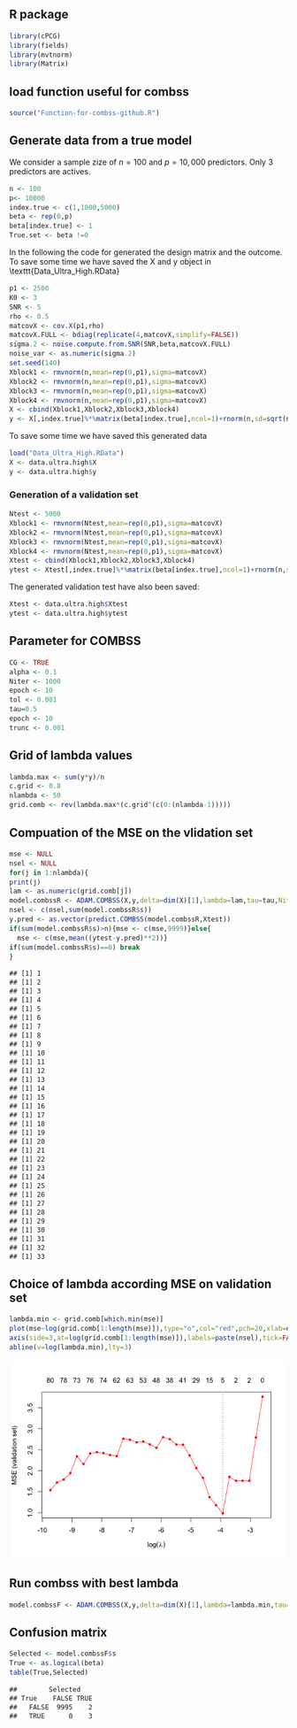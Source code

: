 R package
---------

``` r
library(cPCG)
library(fields)
library(mvtnorm)
library(Matrix)
```

load function useful for combss
-------------------------------

``` r
source("Function-for-combss-github.R")
```

Generate data from a true model
-------------------------------

We consider a sample zize of *n* = 100 and *p* = 10, 000 predictors.
Only 3 predictors are actives.

``` r
n <- 100
p<- 10000
index.true <- c(1,1000,5000)
beta <- rep(0,p)
beta[index.true] <- 1
True.set <- beta !=0
```

In the following the code for generated the design matrix and the
outcome. To save some time we have saved the X and y object in
\\texttt{Data\_Ultra\_High.RData}

``` r
p1 <- 2500
K0 <- 3
SNR <- 5
rho <- 0.5
matcovX <- cov.X(p1,rho)
matcovX.FULL <- bdiag(replicate(4,matcovX,simplify=FALSE))
sigma.2 <- noise.compute.from.SNR(SNR,beta,matcovX.FULL)
noise_var <- as.numeric(sigma.2)
set.seed(140)
Xblock1 <- rmvnorm(n,mean=rep(0,p1),sigma=matcovX)
Xblock2 <- rmvnorm(n,mean=rep(0,p1),sigma=matcovX)
Xblock3 <- rmvnorm(n,mean=rep(0,p1),sigma=matcovX)
Xblock4 <- rmvnorm(n,mean=rep(0,p1),sigma=matcovX)
X <- cbind(Xblock1,Xblock2,Xblock3,Xblock4)
y <- X[,index.true]%*%matrix(beta[index.true],ncol=1)+rnorm(n,sd=sqrt(noise_var))
```

To save some time we have saved this generated data

``` r
load("Data_Ultra_High.RData")
X <- data.ultra.high$X
y <- data.ultra.high$y
```

### Generation of a validation set

``` r
Ntest <- 5000
Xblock1 <- rmvnorm(Ntest,mean=rep(0,p1),sigma=matcovX)
Xblock2 <- rmvnorm(Ntest,mean=rep(0,p1),sigma=matcovX)
Xblock3 <- rmvnorm(Ntest,mean=rep(0,p1),sigma=matcovX)
Xblock4 <- rmvnorm(Ntest,mean=rep(0,p1),sigma=matcovX)
Xtest <- cbind(Xblock1,Xblock2,Xblock3,Xblock4)
ytest <- Xtest[,index.true]%*%matrix(beta[index.true],ncol=1)+rnorm(n,sd=sqrt(noise_var))
```

The generated validation test have also been saved:

``` r
Xtest <- data.ultra.high$Xtest
ytest <- data.ultra.high$ytest
```

Parameter for COMBSS
--------------------

``` r
CG <- TRUE
alpha <- 0.1
Niter <- 1000
epoch <- 10
tol <- 0.001
tau=0.5
epoch <- 10
trunc <- 0.001
```

Grid of lambda values
---------------------

``` r
lambda.max <- sum(y*y)/n
c.grid <- 0.8
nlambda <- 50
grid.comb <- rev(lambda.max*(c.grid^(c(0:(nlambda-1)))))
```

Compuation of the MSE on the vlidation set
------------------------------------------

``` r
mse <- NULL
nsel <- NULL
for(j in 1:nlambda){
print(j)
lam <- as.numeric(grid.comb[j])
model.combssR <- ADAM.COMBSS(X,y,delta=dim(X)[1],lambda=lam,tau=tau,Niter=Niter,alpha=alpha,epoch=epoch,tol=tol,CG=CG,trunc=trunc)
nsel <- c(nsel,sum(model.combssR$s))
y.pred <- as.vector(predict.COMBSS(model.combssR,Xtest))
if(sum(model.combssR$s)>n){mse <- c(mse,9999)}else{
  mse <- c(mse,mean((ytest-y.pred)**2))}
if(sum(model.combssR$s)==0) break
}
```

    ## [1] 1
    ## [1] 2
    ## [1] 3
    ## [1] 4
    ## [1] 5
    ## [1] 6
    ## [1] 7
    ## [1] 8
    ## [1] 9
    ## [1] 10
    ## [1] 11
    ## [1] 12
    ## [1] 13
    ## [1] 14
    ## [1] 15
    ## [1] 16
    ## [1] 17
    ## [1] 18
    ## [1] 19
    ## [1] 20
    ## [1] 21
    ## [1] 22
    ## [1] 23
    ## [1] 24
    ## [1] 25
    ## [1] 26
    ## [1] 27
    ## [1] 28
    ## [1] 29
    ## [1] 30
    ## [1] 31
    ## [1] 32
    ## [1] 33

Choice of lambda according MSE on validation set
------------------------------------------------

``` r
lambda.min <- grid.comb[which.min(mse)]
plot(mse~log(grid.comb[1:length(mse)]),type="o",col="red",pch=20,xlab=expression(log(lambda)),ylab="MSE (validation set)")
axis(side=3,at=log(grid.comb[1:length(mse)]),labels=paste(nsel),tick=FALSE,line=0)
abline(v=log(lambda.min),lty=3)
```

![](Utra_High_dimensional_example_files/figure-markdown_github/unnamed-chunk-19-1.png)

Run combss with best lambda
---------------------------

``` r
model.combssF <- ADAM.COMBSS(X,y,delta=dim(X)[1],lambda=lambda.min,tau=tau,Niter=Niter,alpha=alpha,epoch=epoch,tol=tol,CG=CG,trunc=trunc)
```

Confusion matrix
----------------

``` r
Selected <- model.combssF$s
True <- as.logical(beta)
table(True,Selected)
```

    ##        Selected
    ## True    FALSE TRUE
    ##   FALSE  9995    2
    ##   TRUE      0    3
